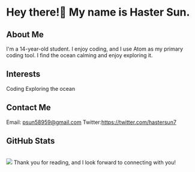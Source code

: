 # Hey there!👋 My name is Haster Sun.
## About Me
I'm a 14-year-old student.
I enjoy coding, and I use Atom as my primary coding tool.
I find the ocean calming and enjoy exploring it.
## Interests
Coding
Exploring the ocean
## Contact Me
Email: psun58959@gmail.com
Twitter:https://twitter.com/hastersun7
<br>
## GitHub Stats
<br>
<img src="https://github-readme-stats.vercel.app/api?username=Hastersun&show_icons=true&icon_color=CE1D2D&text_color=718096&bg_color=ffffff&hide_title=true" />
Thank you for reading, and I look forward to connecting with you!
